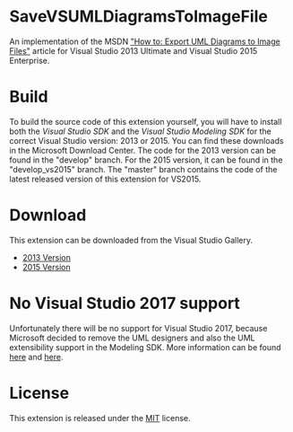 SaveVSUMLDiagramsToImageFile
============================

An implementation of the MSDN ["How to: Export UML Diagrams to Image Files"](http://msdn.microsoft.com/en-us/library/ff469815.aspx) article for Visual Studio 2013 Ultimate and Visual Studio 2015 Enterprise.

# Build #
To build the source code of this extension yourself, you will have to install both the *Visual Studio SDK* and the *Visual Studio Modeling SDK* for the correct Visual Studio version: 2013 or 2015. You can find these downloads in the Microsoft Download Center. The code for the 2013 version can be found in the "develop" branch. For the 2015 version, it can be found in the "develop_vs2015" branch. The "master" branch contains the code of the latest released version of this extension for VS2015.

# Download #
This extension can be downloaded from the Visual Studio Gallery.

- [2013 Version](http://visualstudiogallery.msdn.microsoft.com/f13d917d-0e67-4f3e-bdb7-d08046553951)
- [2015 Version](https://visualstudiogallery.msdn.microsoft.com/ac24086a-96dd-45ae-ad38-324c3f0233c3)

# No Visual Studio 2017 support #
Unfortunately there will be no support for Visual Studio 2017, because Microsoft decided to remove the UML designers and also the UML extensibility support in the Modeling SDK.
More information can be found [here](https://blogs.msdn.microsoft.com/devops/2016/10/14/uml-designers-have-been-removed-layer-designer-now-supports-live-architectural-analysis/) and [here](https://docs.microsoft.com/en-us/visualstudio/modeling/what-s-new-for-design-in-visual-studio#uml-designers-have-been-removed).

# License #
This extension is released under the [MIT](https://github.com/bwstaal/SaveVSUMLDiagramsToImageFile/blob/develop/LICENSE.txt) license.